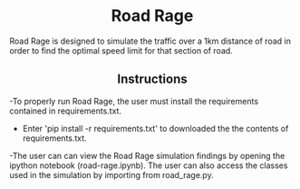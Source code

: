 # <div align="center"> Road Rage </div>

Road Rage is designed to simulate the traffic over a 1km distance of road in order to find the optimal speed limit for that section of road.

## <div align="center"> Instructions </div>

-To properly run Road Rage, the user must install the requirements contained in requirements.txt.
* Enter 'pip install -r requirements.txt' to downloaded the the contents of requirements.txt.

-The user can can view the Road Rage simulation findings by opening the ipython notebook (road-rage.ipynb). The user can also access the classes used in the simulation by importing from road_rage.py.
